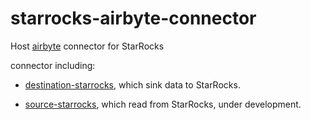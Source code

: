 # starrocks-airbyte-connector

Host [airbyte](https://airbyte.com) connector for StarRocks 

connector including:

 * [destination-starrocks](./destination-starrocks), which sink data to StarRocks.

 * [source-starrocks](./source-starrocks), which read from StarRocks, under development.

